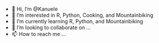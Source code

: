 - 👋 Hi, I’m @Kanuele
- 👀 I’m interested in R, Python, Cooking, and Mountainbiking
- 🌱 I’m currently learning R, Python, and Mountainbiking
- 💞️ I’m looking to collaborate on ...
- 📫 How to reach me ...

<!---
Kanuele/Kanuele is a ✨ special ✨ repository because its `README.md` (this file) appears on your GitHub profile.
You can click the Preview link to take a look at your changes.
--->
